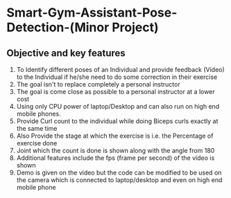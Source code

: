 # Smart-Gym-Assistant-Pose-Detection-(Minor Project)

## Objective and key features
1. To Identify different poses of an Individual and provide feedback (Video) to the Individual if he/she need to do some correction in their exercise
2. The goal isn't to replace completely a personal instructor
3. The goal is come close as possible to a personal instructor at a lower cost
4. Using only CPU power of laptop/Desktop and can also run on high end mobile phones.
5. Provide Curl count to the individual while doing Biceps curls exactly at the same time
6. Also Provide the stage at which the exercise is i.e. the Percentage of exercise done
7. Joint which the count is done is shown along with the angle from 180
8. Additional features include the fps (frame per second) of the video is shown
9. Demo is given on the video but the code can be modified to be used on the camera which is connected to laptop/desktop and even on high end mobile phone
